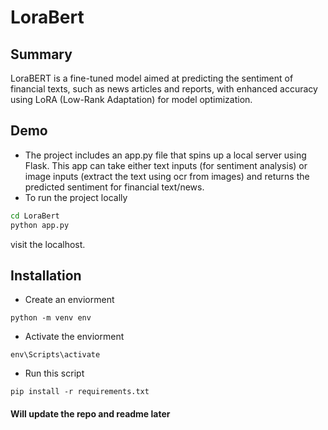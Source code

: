 # LoraBert

## Summary
LoraBERT is a fine-tuned model aimed at predicting the sentiment of financial texts, such as news articles and reports, with enhanced accuracy using LoRA (Low-Rank Adaptation) for model optimization.

## Demo
- The project includes an app.py file that spins up a local server using Flask. This app can take either text inputs (for sentiment analysis) or image inputs (extract the text using ocr from images) and returns the predicted sentiment for financial text/news.
- To run the project locally
```bash
cd LoraBert
python app.py
```
visit the localhost.

## Installation
- Create an enviorment
```
python -m venv env
```
- Activate the enviorment
```
env\Scripts\activate
```
- Run this script 
```
pip install -r requirements.txt
```


#### Will update the repo and readme later